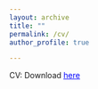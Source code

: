 ```yaml
---
layout: archive
title: ""
permalink: /cv/
author_profile: true

---
```

CV: Download [<span style="color:blue; text-decoration:underline">here</span>](https://xianyicheng.github.io/files/Professional_CV.pdf)

